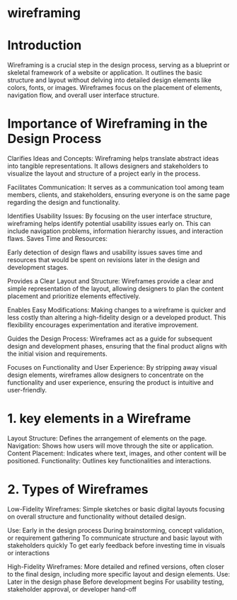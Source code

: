 # wireframing
# Introduction 
Wireframing is a crucial step in the design process, serving as a blueprint or skeletal framework of a website or application. It outlines the basic structure and layout without delving into detailed design elements like colors, fonts, or images. Wireframes focus on the placement of elements, navigation flow, and overall user interface structure.

 # Importance of Wireframing in the Design Process
Clarifies Ideas and Concepts:
Wireframing helps translate abstract ideas into tangible representations. It allows designers and stakeholders to visualize the layout and structure of a project early in the process.

Facilitates Communication:
It serves as a communication tool among team members, clients, and stakeholders, ensuring everyone is on the same page regarding the design and functionality.

Identifies Usability Issues:
By focusing on the user interface structure, wireframing helps identify potential usability issues early on. This can include navigation problems, information hierarchy issues, and interaction flaws.
Saves Time and Resources:

Early detection of design flaws and usability issues saves time and resources that would be spent on revisions later in the design and development stages.

Provides a Clear Layout and Structure:
Wireframes provide a clear and simple representation of the layout, allowing designers to plan the content placement and prioritize elements effectively.

Enables Easy Modifications:
Making changes to a wireframe is quicker and less costly than altering a high-fidelity design or a developed product. This flexibility encourages experimentation and iterative improvement.

Guides the Design Process:
Wireframes act as a guide for subsequent design and development phases, ensuring that the final product aligns with the initial vision and requirements.

Focuses on Functionality and User Experience:
By stripping away visual design elements, wireframes allow designers to concentrate on the functionality and user experience, ensuring the product is intuitive and user-friendly.


# 1. key elements in a Wireframe
Layout Structure: Defines the arrangement of elements on the page.
Navigation: Shows how users will move through the site or application.
Content Placement: Indicates where text, images, and other content will be positioned.
Functionality: Outlines key functionalities and interactions.


# 2. Types of Wireframes
Low-Fidelity Wireframes: Simple sketches or basic digital layouts focusing on overall structure and functionality without detailed design.

Use:
Early in the design process
During brainstorming, concept validation, or requirement gathering
To communicate structure and basic layout with stakeholders quickly
To get early feedback before investing time in visuals or interactions

High-Fidelity Wireframes: More detailed and refined versions, often closer to the final design, including more specific layout and design elements.
Use:
Later in the design phase
Before development begins
For usability testing, stakeholder approval, or developer hand-off
